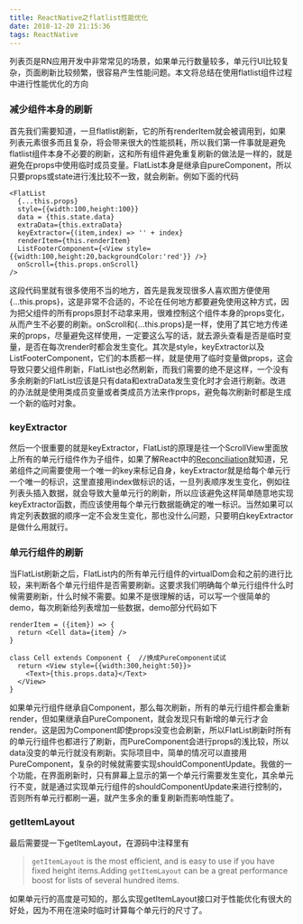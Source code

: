 ```yaml
---
title: ReactNative之flatlist性能优化
date: 2018-12-20 21:15:36
tags: ReactNative
---
```

列表页是RN应用开发中非常常见的场景，如果单元行数量较多，单元行UI比较复杂，页面刷新比较频繁，很容易产生性能问题。本文将总结在使用flatlist组件过程中进行性能优化的方向

### 减少组件本身的刷新

首先我们需要知道，一旦flatlist刷新，它的所有renderItem就会被调用到，如果列表元素很多而且复杂，将会带来很大的性能损耗，所以我们第一件事就是避免flatlist组件本身不必要的刷新，这和所有组件避免重复刷新的做法是一样的，就是避免在props中使用临时成员变量。FlatList本身是继承自pureComponent，所以只要props或state进行浅比较不一致，就会刷新。例如下面的代码

    <FlatList
      {...this.props}
      style={{width:100,height:100}}
      data = {this.state.data}
      extraData={this.extraData}
      keyExtractor={(item,index) => '' + index}
      renderItem={this.renderItem}
      ListFooterComponent={<View style={{width:100,height:20,backgroundColor:'red'}} />}
      onScroll={this.props.onScroll}
    />
这段代码里就有很多使用不当的地方，首先是我发现很多人喜欢图方便使用{...this.props}，这是非常不合适的，不论在任何地方都要避免使用这种方式，因为把父组件的所有props原封不动拿来用，很难控制这个组件本身的props变化，从而产生不必要的刷新。onScroll和{...this.props}是一样，使用了其它地方传递来的props，尽量避免这样使用，一定要这么写的话，就去源头查看是否是临时变量，是否在每次render时都会发生变化。其次是style，keyExtractor以及ListFooterComponent，它们的本质都一样，就是使用了临时变量做props，这会导致只要父组件刷新，FlatList也必然刷新，而我们需要的绝不是这样，一个没有多余刷新的FlatList应该是只有data和extraData发生变化时才会进行刷新。改进的办法就是使用类成员变量或者类成员方法来作props，避免每次刷新时都是生成一个新的临时对象。

### keyExtractor

然后一个很重要的就是keyExtractor，FlatList的原理是往一个ScrollView里面放上所有的单元行组件作为子组件，如果了解React中的[Reconciliation](https://reactjs.org/docs/reconciliation.html)就知道，兄弟组件之间需要使用一个唯一的key来标记自身，keyExtractor就是给每个单元行一个唯一的标识，这里直接用index做标识的话，一旦列表顺序发生变化，例如往列表头插入数据，就会导致大量单元行的刷新，所以应该避免这样简单随意地实现keyExtractor函数，而应该使用每个单元行数据能确定的唯一标识。当然如果可以肯定列表数据的顺序一定不会发生变化，那也没什么问题，只要明白keyExtractor是做什么用就行。

### 单元行组件的刷新

当FlatList刷新之后，FlatList内的所有单元行组件的virtualDom会和之前的进行比较，来判断各个单元行组件是否需要刷新。这要求我们明确每个单元行组件什么时候需要刷新，什么时候不需要。如果不是很理解的话，可以写一个很简单的demo，每次刷新给列表增加一些数据，demo部分代码如下

    renderItem = ({item}) => {
      return <Cell data={item} />
    }

    class Cell extends Component {  //换成PureComponent试试
      return <View style={{width:300,height:50}}>
        <Text>{this.props.data}</Text>
      </View>
    }
如果单元行组件继承自Component，那么每次刷新，所有的单元行组件都会重新render，但如果继承自PureComponent，就会发现只有新增的单元行才会render。这是因为Component即使props没变也会刷新，所以FlatList刷新时所有的单元行组件也都进行了刷新，而PureComponent会进行props的浅比较，所以data没变的单元行就没有刷新。实际项目中，简单的情况可以直接用PureComponent，复杂的时候就需要实现shouldComponentUpdate。我做的一个功能，在界面刷新时，只有屏幕上显示的第一个单元行需要发生变化，其余单元行不变，就是通过实现单元行组件的shouldComponentUpdate来进行控制的，否则所有单元行都刷一遍，就产生多余的重复刷新而影响性能了。

### getItemLayout

最后需要提一下getItemLayout，在源码中注释里有

> `getItemLayout` is the most efficient, and is easy to use if you have fixed height items.Adding `getItemLayout` can be a great performance boost for lists of several hundred items.

如果单元行的高度是可知的，那么实现getItemLayout接口对于性能优化有很大的好处，因为不用在渲染时临时计算每个单元行的尺寸了。
